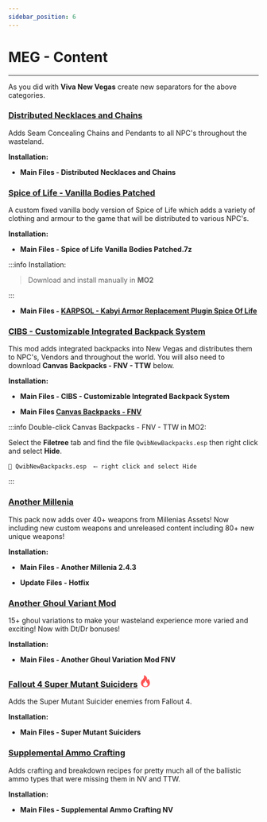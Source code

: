 ```yaml
---
sidebar_position: 6
---
```


# MEG - Content

---

As you did with **Viva New Vegas** create new separators for the above categories.

### [Distributed Necklaces and Chains](https://www.nexusmods.com/newvegas/mods/56198)

Adds Seam Concealing Chains and Pendants to all NPC's throughout the wasteland.

**Installation:**

- **Main Files - Distributed Necklaces and Chains**


### [Spice of Life - Vanilla Bodies Patched](https://drive.google.com/file/d/1znZsWWDl_o8HgXwjDmD1IXPXLG0jR2c2/view?usp=sharing)

A custom fixed vanilla body version of Spice of Life which adds a variety of clothing and armour to the game that will be distributed to various NPC's.

**Installation:**

- **Main Files - Spice of Life Vanilla Bodies Patched.7z**

:::info Installation:

> Download and install manually in **MO2**

:::

- **Main Files - [KARPSOL - Kabyi Armor Replacement Plugin Spice Of Life](https://www.nexusmods.com/newvegas/mods/75618?tab=files)**


### [CIBS - Customizable Integrated Backpack System](https://www.nexusmods.com/newvegas/mods/75218)

This mod adds integrated backpacks into New Vegas and distributes them to NPC's, Vendors and throughout the world. You will also need to download **Canvas Backpacks - FNV - TTW** below.

**Installation:**

- **Main Files - CIBS - Customizable Integrated Backpack System**

- **Main Files [Canvas Backpacks - FNV](https://www.nexusmods.com/newvegas/mods/71510)**

:::info Double-click Canvas Backpacks - FNV - TTW in MO2:

Select the **Filetree** tab and find the file `QwibNewBackpacks.esp` then right click and select **Hide**.

```
📄 QwibNewBackpacks.esp  ⟵ right click and select Hide
```

:::


### [Another Millenia](https://www.nexusmods.com/newvegas/mods/76133)

This pack now adds over 40+ weapons from Millenias Assets! Now including new custom weapons and unreleased content including 80+ new unique weapons! 

**Installation:**

- **Main Files - Another Millenia 2.4.3**

- **Update Files - Hotfix**


### [Another Ghoul Variant Mod](https://www.nexusmods.com/newvegas/mods/82237)

15+ ghoul variations to make your wasteland experience more varied and exciting! Now with Dt/Dr bonuses!

**Installation:**

- **Main Files - Another Ghoul Variation Mod FNV**


### [Fallout 4 Super Mutant Suiciders](https://www.nexusmods.com/newvegas/mods/70256) ![](../static/img/Difficulty.png)

Adds the Super Mutant Suicider enemies from Fallout 4. 

**Installation:**

- **Main Files -  Super Mutant Suiciders**


### [Supplemental Ammo Crafting](https://www.nexusmods.com/newvegas/mods/76175)

Adds crafting and breakdown recipes for pretty much all of the ballistic ammo types that were missing them in NV and TTW. 

**Installation:**

- **Main Files -  Supplemental Ammo Crafting NV**